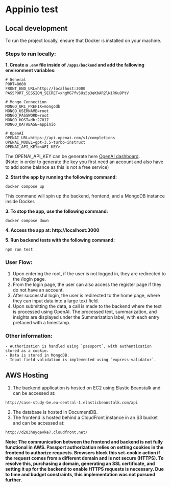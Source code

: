 # Appinio test

## Local development

To run the project locally, ensure that Docker is installed on your machine.

### Steps to run locally:

**1. Create a `.env` file inside of `/apps/backend` and add the fallowing environment variables:**

```
# General
PORT=8080
FRONT_END_URL=http://localhost:3000
PASSPORT_SESSION_SECRET=xhgMG7fv5Us5p3eKbAR2lNiRKuOPtV

# Mongo Connection
MONGO_URI_PREFIX=mongodb
MONGO_USERNAME=root
MONGO_PASSWORD=root
MONGO_HOST=db:27017
MONGO_DATABASE=appinio

# OpenAI
OPENAI_URL=https://api.openai.com/v1/completions
OPENAI_MODEL=gpt-3.5-turbo-instruct
OPENAI_API_KEY=<API KEY>
```

The OPENAI_API_KEY can be generate here [OpenAI dashboard](https://platform.openai.com/api-keys).  
(Note: in order to generate the key you first need an account and also have to add some balance as this is not a free service)

**2. Start the app by running the following command:**

```
docker compose up
```

This command will spin up the backend, frontend, and a MongoDB instance inside Docker.

**3. To stop the app, use the following command:**

```
docker compose down
```

**4. Access the app at: http://localhost:3000**

**5. Run backend tests with the following command:**

```
npm run test
```

### User Flow:

1. Upon entering the root, if the user is not logged in, they are redirected to the /login page.
2. From the login page, the user can also access the register page if they do not have an account.
3. After successful login, the user is redirected to the home page, where they can input data into a large text field.
4. Upon submitting the data, a call is made to the backend where the text is processed using OpenAI. The processed text, summarization, and insights are displayed under the Summarization label, with each entry prefaced with a timestamp.

### Other information:

    - Authorization is handled using `passport`, with authentication stored as a cookie.
    - Data is stored in MongoDB.
    - Input field validation is implemented using `express-validator`.

## AWS Hosting

1. The backend application is hosted on EC2 using Elastic Beanstalk and can be accessed at:

```
http://case-study-be.eu-central-1.elasticbeanstalk.com/api
```

2. The database is hosted in DocumentDB.
3. The frontend is hosted behind a CloudFront instance in an S3 bucket and can be accessed at:

```
http://d203hnyqevke7.cloudfront.net/
```

**Note: The communication between the frontend and backend is not fully functional in AWS. Passport authorization relies on setting cookies in the frontend to authorize requests. Browsers block this set-cookie action if the request comes from a different domain and is not secure (HTTPS). To resolve this, purchasing a domain, generating an SSL certificate, and setting it up for the backend to enable HTTPS requests is necessary. Due to time and budget constraints, this implementation was not pursued further.**
